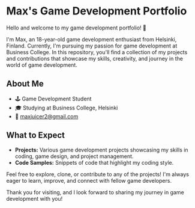 # Max's Game Development Portfolio

Hello and welcome to my game development portfolio! 👋

I'm Max, an 18-year-old game development enthusiast from Helsinki, Finland. Currently, I'm pursuing my passion for game development at Business College. 
In this repository, you'll find a collection of my projects and contributions that showcase my skills, creativity, and journey in the world of game development.

## About Me

- 🕹️ Game Development Student
- 🎓 Studying at Business College, Helsinki
- 📧 maxjuicer2@gmail.com

## What to Expect

- **Projects:** Various game development projects showcasing my skills in coding, game design, and project management.
- **Code Samples:** Snippets of code that highlight my coding style.

Feel free to explore, clone, or contribute to any of the projects! I'm always eager to learn, improve, and connect with fellow game developers.

Thank you for visiting, and I look forward to sharing my journey in game development with you!

